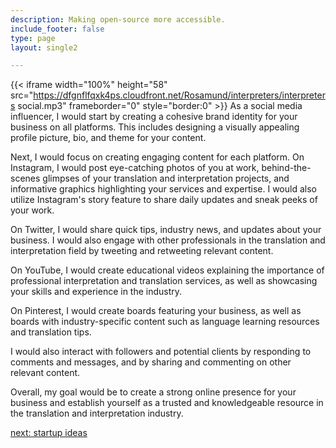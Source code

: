 ```yaml
---
description: Making open-source more accessible.
include_footer: false
type: page
layout: single2

---
```


{{< iframe width="100%" height="58" src="https://dfgnflfqxk4ps.cloudfront.net/Rosamund/interpreters/interpreters social.mp3" frameborder="0" style="border:0" >}}
As a social media influencer, I would start by creating a cohesive brand identity for your business on all platforms. This includes designing a visually appealing profile picture, bio, and theme for your content.

Next, I would focus on creating engaging content for each platform. On Instagram, I would post eye-catching photos of you at work, behind-the-scenes glimpses of your translation and interpretation projects, and informative graphics highlighting your services and expertise. I would also utilize Instagram's story feature to share daily updates and sneak peeks of your work.

On Twitter, I would share quick tips, industry news, and updates about your business. I would also engage with other professionals in the translation and interpretation field by tweeting and retweeting relevant content.

On YouTube, I would create educational videos explaining the importance of professional interpretation and translation services, as well as showcasing your skills and experience in the industry.

On Pinterest, I would create boards featuring your business, as well as boards with industry-specific content such as language learning resources and translation tips.

I would also interact with followers and potential clients by responding to comments and messages, and by sharing and commenting on other relevant content.

Overall, my goal would be to create a strong online presence for your business and establish yourself as a trusted and knowledgeable resource in the translation and interpretation industry.


<a href="https://workdojos.com/interpreters/startup">next: startup ideas</a>
